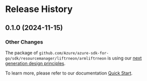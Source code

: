 # Release History

## 0.1.0 (2024-11-15)
### Other Changes

The package of `github.com/Azure/azure-sdk-for-go/sdk/resourcemanager/liftrneon/armliftrneon` is using our [next generation design principles](https://azure.github.io/azure-sdk/general_introduction.html).

To learn more, please refer to our documentation [Quick Start](https://aka.ms/azsdk/go/mgmt).